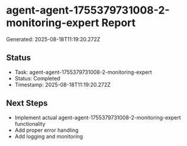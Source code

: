 # agent-agent-1755379731008-2-monitoring-expert Report

Generated: 2025-08-18T11:19:20.272Z

## Status
- Task: agent-agent-1755379731008-2-monitoring-expert
- Status: Completed
- Timestamp: 2025-08-18T11:19:20.272Z

## Next Steps
- Implement actual agent-agent-1755379731008-2-monitoring-expert functionality
- Add proper error handling
- Add logging and monitoring
